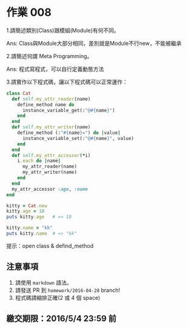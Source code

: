 # 作業 008

1.請簡述類別(Class)跟模組(Module)有何不同。

Ans:
Class與Module大部分相同，差別就是Module不行new，不能被繼承

2.請簡述何謂 Meta Programming。

Ans:
程式寫程式，可以自行定義動態方法

3.請實作以下程式碼，讓以下程式碼可以正常運作：

```ruby
class Cat
  def self.my_attr_reader(name)
    define_method name do
      instance_variable_get(:"@#{name}")
    end
  end
  def self.my_attr_writer(name)
    define_method (:"#{name}=") do |value|
      instance_variable_set(:"@#{name}", value)
    end
  end
  def self.my_attr_accessor(*i)
    i.each do |name|
      my_attr_reader(name)
      my_attr_writer(name)
    end
  end
  my_attr_accessor :age, :name
end

kitty = Cat.new
kitty.age = 18
puts kitty.age   # => 18

kitty.name = "kk"
puts kitty.name  # => "kk"
```

提示：open class & defind_method

## 注意事項

1. 請使用 `markdown` 語法。
2. 請發送 PR 到 `homework/2016-04-28` branch!
3. 程式碼請縮排正確(2 或 4 個 space)

## 繳交期限：2016/5/4 23:59 前

